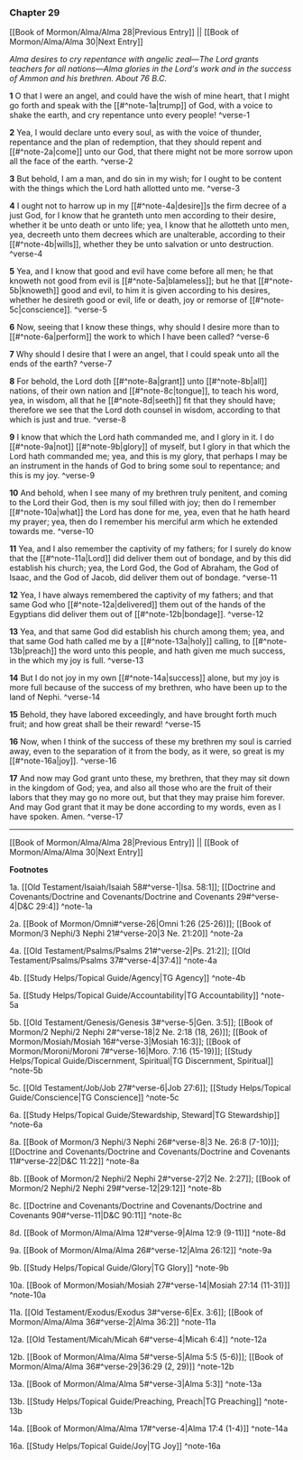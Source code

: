 ### Chapter 29

[[Book of Mormon/Alma/Alma 28|Previous Entry]]  ||  [[Book of Mormon/Alma/Alma 30|Next Entry]]

*Alma desires to cry repentance with angelic zeal—The Lord grants teachers for all nations—Alma glories in the Lord's work and in the success of Ammon and his brethren. About 76 B.C.*

**1**  O that I were an angel, and could have the wish of mine heart, that I might go forth and speak with the [[#^note-1a|trump]] of God, with a voice to shake the earth, and cry repentance unto every people! ^verse-1

**2**  Yea, I would declare unto every soul, as with the voice of thunder, repentance and the plan of redemption, that they should repent and [[#^note-2a|come]] unto our God, that there might not be more sorrow upon all the face of the earth. ^verse-2

**3**  But behold, I am a man, and do sin in my wish; for I ought to be content with the things which the Lord hath allotted unto me. ^verse-3

**4**  I ought not to harrow up in my [[#^note-4a|desire]]s the firm decree of a just God, for I know that he granteth unto men according to their desire, whether it be unto death or unto life; yea, I know that he allotteth unto men, yea, decreeth unto them decrees which are unalterable, according to their [[#^note-4b|wills]], whether they be unto salvation or unto destruction. ^verse-4

**5**  Yea, and I know that good and evil have come before all men; he that knoweth not good from evil is [[#^note-5a|blameless]]; but he that [[#^note-5b|knoweth]] good and evil, to him it is given according to his desires, whether he desireth good or evil, life or death, joy or remorse of [[#^note-5c|conscience]]. ^verse-5

**6**  Now, seeing that I know these things, why should I desire more than to [[#^note-6a|perform]] the work to which I have been called? ^verse-6

**7**  Why should I desire that I were an angel, that I could speak unto all the ends of the earth? ^verse-7

**8**  For behold, the Lord doth [[#^note-8a|grant]] unto [[#^note-8b|all]] nations, of their own nation and [[#^note-8c|tongue]], to teach his word, yea, in wisdom, all that he [[#^note-8d|seeth]] fit that they should have; therefore we see that the Lord doth counsel in wisdom, according to that which is just and true. ^verse-8

**9**  I know that which the Lord hath commanded me, and I glory in it. I do [[#^note-9a|not]] [[#^note-9b|glory]] of myself, but I glory in that which the Lord hath commanded me; yea, and this is my glory, that perhaps I may be an instrument in the hands of God to bring some soul to repentance; and this is my joy. ^verse-9

**10**  And behold, when I see many of my brethren truly penitent, and coming to the Lord their God, then is my soul filled with joy; then do I remember [[#^note-10a|what]] the Lord has done for me, yea, even that he hath heard my prayer; yea, then do I remember his merciful arm which he extended towards me. ^verse-10

**11**  Yea, and I also remember the captivity of my fathers; for I surely do know that the [[#^note-11a|Lord]] did deliver them out of bondage, and by this did establish his church; yea, the Lord God, the God of Abraham, the God of Isaac, and the God of Jacob, did deliver them out of bondage. ^verse-11

**12**  Yea, I have always remembered the captivity of my fathers; and that same God who [[#^note-12a|delivered]] them out of the hands of the Egyptians did deliver them out of [[#^note-12b|bondage]]. ^verse-12

**13**  Yea, and that same God did establish his church among them; yea, and that same God hath called me by a [[#^note-13a|holy]] calling, to [[#^note-13b|preach]] the word unto this people, and hath given me much success, in the which my joy is full. ^verse-13

**14**  But I do not joy in my own [[#^note-14a|success]] alone, but my joy is more full because of the success of my brethren, who have been up to the land of Nephi. ^verse-14

**15**  Behold, they have labored exceedingly, and have brought forth much fruit; and how great shall be their reward! ^verse-15

**16**  Now, when I think of the success of these my brethren my soul is carried away, even to the separation of it from the body, as it were, so great is my [[#^note-16a|joy]]. ^verse-16

**17**  And now may God grant unto these, my brethren, that they may sit down in the kingdom of God; yea, and also all those who are the fruit of their labors that they may go no more out, but that they may praise him forever. And may God grant that it may be done according to my words, even as I have spoken. Amen. ^verse-17


---
[[Book of Mormon/Alma/Alma 28|Previous Entry]]  ||  [[Book of Mormon/Alma/Alma 30|Next Entry]]


**Footnotes**


1a. [[Old Testament/Isaiah/Isaiah 58#^verse-1|Isa. 58:1]]; [[Doctrine and Covenants/Doctrine and Covenants/Doctrine and Covenants 29#^verse-4|D&C 29:4]] ^note-1a

2a. [[Book of Mormon/Omni#^verse-26|Omni 1:26 (25-26)]]; [[Book of Mormon/3 Nephi/3 Nephi 21#^verse-20|3 Ne. 21:20]] ^note-2a

4a. [[Old Testament/Psalms/Psalms 21#^verse-2|Ps. 21:2]]; [[Old Testament/Psalms/Psalms 37#^verse-4|37:4]] ^note-4a

4b. [[Study Helps/Topical Guide/Agency|TG Agency]] ^note-4b

5a. [[Study Helps/Topical Guide/Accountability|TG Accountability]] ^note-5a

5b. [[Old Testament/Genesis/Genesis 3#^verse-5|Gen. 3:5]]; [[Book of Mormon/2 Nephi/2 Nephi 2#^verse-18|2 Ne. 2:18 (18, 26)]]; [[Book of Mormon/Mosiah/Mosiah 16#^verse-3|Mosiah 16:3]]; [[Book of Mormon/Moroni/Moroni 7#^verse-16|Moro. 7:16 (15-19)]]; [[Study Helps/Topical Guide/Discernment, Spiritual|TG Discernment, Spiritual]] ^note-5b

5c. [[Old Testament/Job/Job 27#^verse-6|Job 27:6]]; [[Study Helps/Topical Guide/Conscience|TG Conscience]] ^note-5c

6a. [[Study Helps/Topical Guide/Stewardship, Steward|TG Stewardship]] ^note-6a

8a. [[Book of Mormon/3 Nephi/3 Nephi 26#^verse-8|3 Ne. 26:8 (7-10)]]; [[Doctrine and Covenants/Doctrine and Covenants/Doctrine and Covenants 11#^verse-22|D&C 11:22]] ^note-8a

8b. [[Book of Mormon/2 Nephi/2 Nephi 2#^verse-27|2 Ne. 2:27]]; [[Book of Mormon/2 Nephi/2 Nephi 29#^verse-12|29:12]] ^note-8b

8c. [[Doctrine and Covenants/Doctrine and Covenants/Doctrine and Covenants 90#^verse-11|D&C 90:11]] ^note-8c

8d. [[Book of Mormon/Alma/Alma 12#^verse-9|Alma 12:9 (9-11)]] ^note-8d

9a. [[Book of Mormon/Alma/Alma 26#^verse-12|Alma 26:12]] ^note-9a

9b. [[Study Helps/Topical Guide/Glory|TG Glory]] ^note-9b

10a. [[Book of Mormon/Mosiah/Mosiah 27#^verse-14|Mosiah 27:14 (11-31)]] ^note-10a

11a. [[Old Testament/Exodus/Exodus 3#^verse-6|Ex. 3:6]]; [[Book of Mormon/Alma/Alma 36#^verse-2|Alma 36:2]] ^note-11a

12a. [[Old Testament/Micah/Micah 6#^verse-4|Micah 6:4]] ^note-12a

12b. [[Book of Mormon/Alma/Alma 5#^verse-5|Alma 5:5 (5-6)]]; [[Book of Mormon/Alma/Alma 36#^verse-29|36:29 (2, 29)]] ^note-12b

13a. [[Book of Mormon/Alma/Alma 5#^verse-3|Alma 5:3]] ^note-13a

13b. [[Study Helps/Topical Guide/Preaching, Preach|TG Preaching]] ^note-13b

14a. [[Book of Mormon/Alma/Alma 17#^verse-4|Alma 17:4 (1-4)]] ^note-14a

16a. [[Study Helps/Topical Guide/Joy|TG Joy]] ^note-16a